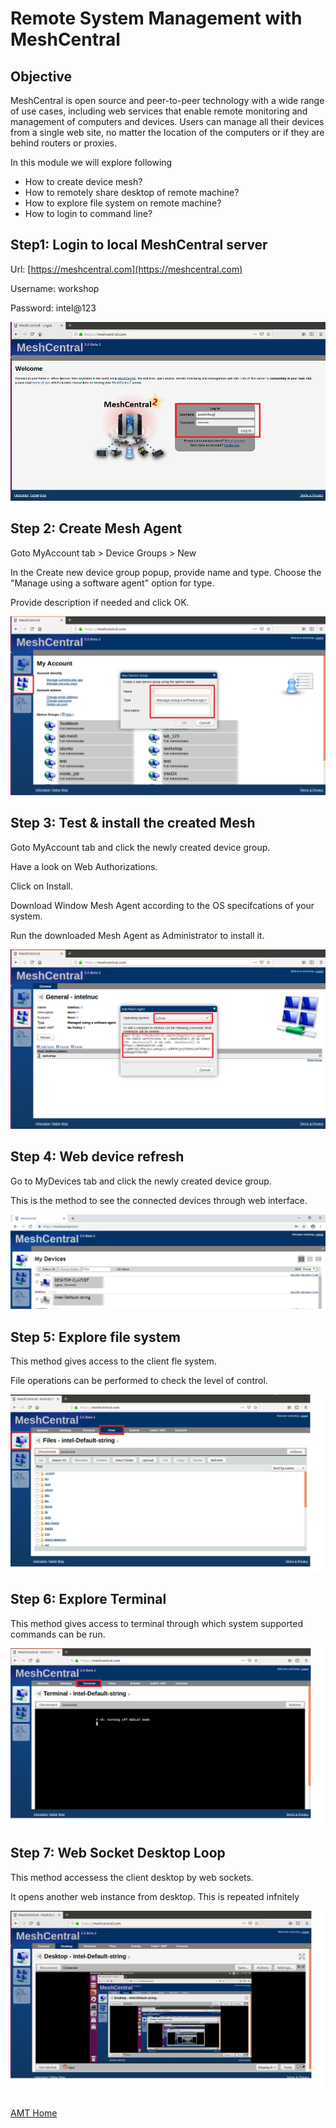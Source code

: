 
#  Remote System Management with MeshCentral
## Objective
MeshCentral is open source and peer-to-peer technology with a wide range of use cases, including web services that enable remote monitoring and management of computers and devices. Users can manage all their devices from a single web site, no matter the location of the computers or if they are behind routers or proxies.

In this module we will explore following

-   How to create device mesh?
-   How to remotely share desktop of remote machine?
-  How to explore file system on remote machine?
-  How to login to command line?

## Step1: Login to local MeshCentral server

Url: [https://meshcentral.com](https://meshcentral.com)

Username: workshop

Password: intel@123

![](images/mesh0.png)

## Step 2: Create Mesh Agent

Goto MyAccount tab > Device Groups > New

In the Create new device group popup, provide name and type.
Choose the "Manage using a software agent" option for type.

Provide description if needed and click OK.

![](images/mesh1.png)

## Step 3: Test & install the created Mesh
Goto MyAccount tab and click the newly created device group.

Have a look on Web Authorizations.

Click on Install.

Download Window Mesh Agent according to the OS specifcations of your system.

Run the downloaded Mesh Agent as Administrator to install it.

![](images/mesh2.png)


## Step 4: Web device refresh

Go to MyDevices tab and click the newly created device group.

This is the method to see the connected devices through web interface.

![](images/018-web-device-refresh.png)

## Step 5: Explore file system

This method gives access to the client fle system.

File operations can be performed to check the level of control.

![](images/mesh3.png)

## Step 6: Explore Terminal

This method gives access to terminal through which system supported commands
can be run.

![](images/mesh4.png)

## Step 7: Web Socket Desktop Loop

This method accessess the client desktop by web sockets.

It opens another web instance from desktop. This is repeated infnitely

![](images/020-websocket-desktop-loop.png)

##

[AMT Home](README.md)
